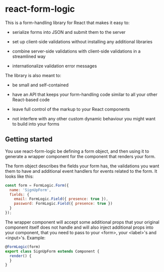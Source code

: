 # react-form-logic

This is a form-handling library for React that makes it easy to:

* serialize forms into JSON and submit them to the server

* set up client-side validations without installing any additional
  libraries

* combine server-side validations with client-side validations in a
  streamlined way

* internationalize validation error messages

The library is also meant to:

* be small and self-contained

* have an API that keeps your form-handling code similar to all your
  other React-based code

* leave full control of the markup to your React components

* not interfere with any other custom dynamic behaviour you might want
  to build into your forms

## Getting started

You use react-form-logic be defining a form object, and then using it
to generate a wrapper component for the component that renders your
form.

The form object describes the fields your form has, the validations
you want them to have and additional event handlers for events related
to the form. It looks like this:

```javascript
const form = FormLogic.Form({
  name: 'SignUpForm',
  fields: {
    email: FormLogic.Field({ presence: true }),
    password: FormLogic.Field({ presence: true })
  }
});
```

The wrapper component will accept some additional props that your
original component itself does not handle and will also inject
additional props into your component, that you need to pass to your
\<form\>, your \<label\>'s and \<input\>'s. Example:

```javascript
@FormLogic(form)
export class SignUpForm extends Component {
  render() {
  }
}
```